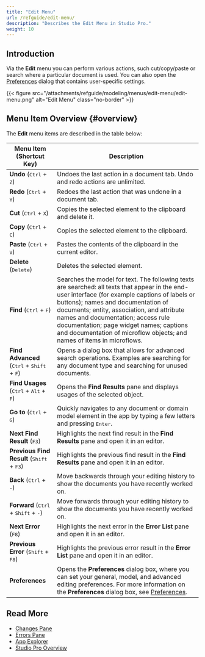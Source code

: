 ```yaml
---
title: "Edit Menu"
url: /refguide/edit-menu/
description: "Describes the Edit Menu in Studio Pro."
weight: 10
---
```


## Introduction

Via the **Edit** menu you can perform various actions, such cut/copy/paste or search where a particular document is used. You can also open the [Preferences](/refguide/preferences-dialog/) dialog that contains user-specific settings. 

{{< figure src="/attachments/refguide/modeling/menus/edit-menu/edit-menu.png" alt="Edit Menu" class="no-border" >}}

## Menu Item Overview {#overview}

The **Edit** menu items are described in the table below:

| Menu Item (Shortcut Key)                                     | Description                                                  |
| ------------------------------------------------------------ | ------------------------------------------------------------ |
| **Undo** (<kbd>Ctrl</kbd> + <kbd>Z</kbd>)                    | Undoes the last action in a document tab. Undo and redo actions are unlimited. |
| **Redo** (<kbd>Ctrl</kbd> + <kbd>Y</kbd>)                    | Redoes the last action that was undone in a document tab.    |
| **Cut** (<kbd>Ctrl</kbd> + <kbd>X</kbd>)                     | Copies the selected element to the clipboard and delete it.  |
| **Copy** (<kbd>Ctrl</kbd> + <kbd>C</kbd>)                    | Copies the selected element to the clipboard.                |
| **Paste** (<kbd>Ctrl</kbd> + <kbd>V</kbd>)                   | Pastes the contents of the clipboard in the current editor.  |
| **Delete** (<kbd>Delete</kbd>)                               | Deletes the selected element.                                |
| **Find** (<kbd>Ctrl</kbd> + <kbd>F</kbd>)                    | Searches the model for text. The following texts are searched: all texts that appear in the end-user interface (for example captions of labels or buttons); names and documentation of documents; entity, association, and attribute names and documentation; access rule documentation; page widget names; captions and documentation of microflow objects; and names of items in microflows. |
| **Find Advanced** (<kbd>Ctrl</kbd> + <kbd>Shift</kbd> + <kbd>F</kbd>) | Opens a dialog box that allows for advanced search operations. Examples are searching for any document type and searching for unused documents. |
| **Find Usages** (<kbd>Ctrl</kbd> + <kbd>Alt</kbd> + <kbd>F</kbd>) | Opens the **Find Results** pane and displays usages of the selected object. |
| **Go to** (<kbd>Ctrl</kbd> + <kbd>G</kbd>)                   | Quickly navigates to any document or domain model element in the app by typing a few letters and pressing <kbd>Enter</kbd>. |
| **Next Find Result** (<kbd>F3</kbd>)                         | Highlights the next find result in the **Find Results** pane and open it in an editor. |
| **Previous Find Result** (<kbd>Shift</kbd> + <kbd>F3</kbd>)  | Highlights the previous find result in the **Find Results** pane and open it in an editor. |
| **Back** (<kbd>Ctrl</kbd> + <kbd>-</kbd>)                    | Move backwards through your editing history to show the documents you have recently worked on. |
| **Forward** (<kbd>Ctrl</kbd> + <kbd>Shift</kbd> + <kbd>-</kbd>) | Move forwards through your editing history to show the documents you have recently worked on. |
| **Next Error** (<kbd>F8</kbd>)                               | Highlights the next error in the **Error List** pane and open it in an editor. |
| **Previous Error** (<kbd>Shift</kbd> + <kbd>F8</kbd>)        | Highlights the previous error result in the **Error List** pane and open it in an editor. |
| **Preferences**                                              | Opens the **Preferences** dialog box, where you can set your general, model, and advanced editing preferences. For more information on the **Preferences** dialog box, see [Preferences](/refguide/preferences-dialog/). |

## Read More

* [Changes Pane](/refguide/changes-pane/)
* [Errors Pane](/refguide/errors-pane/)
* [App Explorer](/refguide/app-explorer/)
* [Studio Pro Overview](/refguide/studio-pro-overview/)
